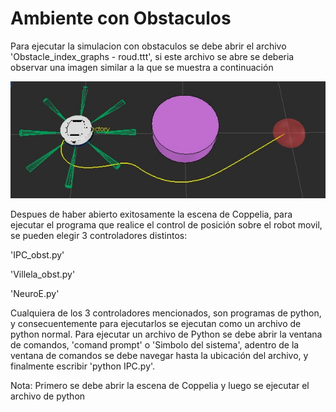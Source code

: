 # Ambiente con Obstaculos

Para ejecutar la simulacion con obstaculos se debe abrir el archivo 'Obstacle_index_graphs - roud.ttt', si este archivo se abre se deberia observar una imagen similar a la que se muestra a continuación

![](ejemplo.jpg)

Despues de haber abierto exitosamente la escena de Coppelia, para ejecutar el programa que realice el control de posición sobre el robot movil, se pueden elegir 3 controladores distintos:

'IPC_obst.py'

'Villela_obst.py'

'NeuroE.py'

Cualquiera de los 3 controladores mencionados, son programas de python, y consecuentemente para ejecutarlos se ejecutan como un archivo de python normal. Para ejecutar un archivo de Python se debe abrir la ventana de comandos, 'comand prompt' o 'Simbolo del sistema', adentro de la ventana de comandos se debe navegar hasta la ubicación del archivo, y finalmente escribir 'python IPC.py'.

Nota: Primero se debe abrir la escena de Coppelia y luego se ejecutar el archivo de python
